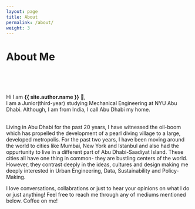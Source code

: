 ```yaml
---
layout: page
title: About
permalink: /about/
weight: 3
---
```


# **About Me**
<br>
<br>
<br>

Hi I am **{{ site.author.name }}** :wave:,<br>
I am a Junior(third-year) studying Mechanical Engineering  at NYU Abu Dhabi. Although, I am from India, I call Abu Dhabi my home. 

<br>
Living in Abu Dhabi for the past 20 years, I have witnessed the oil-boom which has propelled the development of a pearl diving village to a large, developed metropolis. For the past two years, I have been moving around the world to cities like Mumbai, New York and Istanbul and also had the oppurtunity to live in a different part of Abu Dhabi-Saadiyat Island. These cities all have one thing in common- they are bustling centers of the world. However, they contrast deeply in the ideas, cultures and design making me deeply interested in Urban Engineering, Data, Sustainability and Policy-Making.

I love conversations, collabrations or just to hear your opinions on what I do or just anything! Feel free to reach me through any of mediums mentioned below. Coffee on me! 